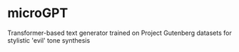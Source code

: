 # microGPT
Transformer-based text generator trained on Project Gutenberg datasets for stylistic 'evil' tone synthesis
